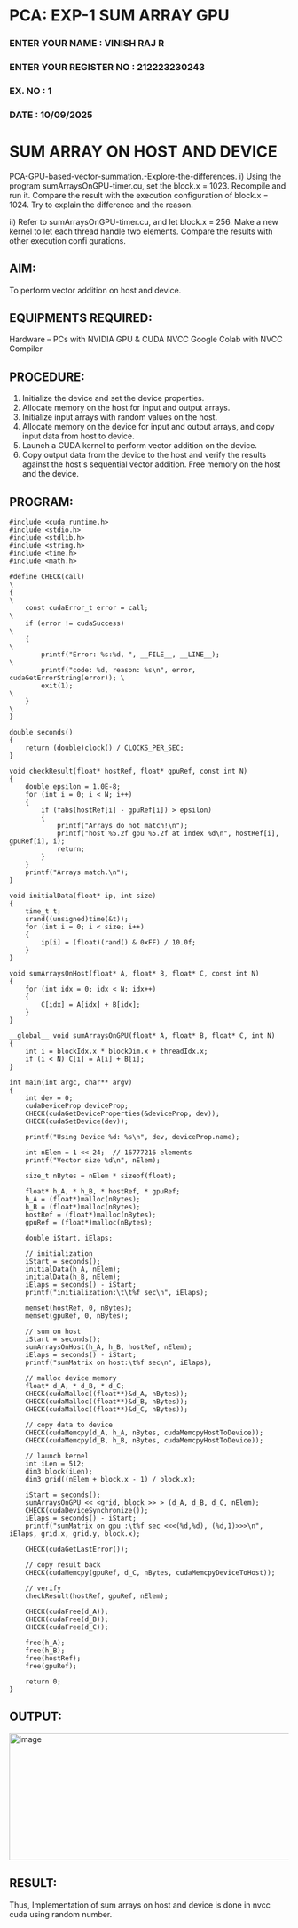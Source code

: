 # PCA: EXP-1  SUM ARRAY GPU
<h3>ENTER YOUR NAME : VINISH RAJ R</h3>
<h3>ENTER YOUR REGISTER NO : 212223230243</h3>
<h3>EX. NO : 1</h3>
<h3>DATE : 10/09/2025</h3>
<h1> <align=center> SUM ARRAY ON HOST AND DEVICE </h3>
PCA-GPU-based-vector-summation.-Explore-the-differences.
i) Using the program sumArraysOnGPU-timer.cu, set the block.x = 1023. Recompile and run it. Compare the result with the execution configuration of block.x = 1024. Try to explain the difference and the reason.

ii) Refer to sumArraysOnGPU-timer.cu, and let block.x = 256. Make a new kernel to let each thread handle two elements. Compare the results with other execution confi gurations.
## AIM:

To perform vector addition on host and device.

## EQUIPMENTS REQUIRED:
Hardware – PCs with NVIDIA GPU & CUDA NVCC
Google Colab with NVCC Compiler




## PROCEDURE:

1. Initialize the device and set the device properties.
2. Allocate memory on the host for input and output arrays.
3. Initialize input arrays with random values on the host.
4. Allocate memory on the device for input and output arrays, and copy input data from host to device.
5. Launch a CUDA kernel to perform vector addition on the device.
6. Copy output data from the device to the host and verify the results against the host's sequential vector addition. Free memory on the host and the device.

## PROGRAM:
```
#include <cuda_runtime.h>
#include <stdio.h>
#include <stdlib.h>
#include <string.h>
#include <time.h>
#include <math.h>

#define CHECK(call)                                                   \
{                                                                     \
    const cudaError_t error = call;                                   \
    if (error != cudaSuccess)                                         \
    {                                                                 \
        printf("Error: %s:%d, ", __FILE__, __LINE__);                 \
        printf("code: %d, reason: %s\n", error, cudaGetErrorString(error)); \
        exit(1);                                                      \
    }                                                                 \
}

double seconds()
{
    return (double)clock() / CLOCKS_PER_SEC;
}

void checkResult(float* hostRef, float* gpuRef, const int N)
{
    double epsilon = 1.0E-8;
    for (int i = 0; i < N; i++)
    {
        if (fabs(hostRef[i] - gpuRef[i]) > epsilon)
        {
            printf("Arrays do not match!\n");
            printf("host %5.2f gpu %5.2f at index %d\n", hostRef[i], gpuRef[i], i);
            return;
        }
    }
    printf("Arrays match.\n");
}

void initialData(float* ip, int size)
{
    time_t t;
    srand((unsigned)time(&t));
    for (int i = 0; i < size; i++)
    {
        ip[i] = (float)(rand() & 0xFF) / 10.0f;
    }
}

void sumArraysOnHost(float* A, float* B, float* C, const int N)
{
    for (int idx = 0; idx < N; idx++)
    {
        C[idx] = A[idx] + B[idx];
    }
}

__global__ void sumArraysOnGPU(float* A, float* B, float* C, int N)
{
    int i = blockIdx.x * blockDim.x + threadIdx.x;
    if (i < N) C[i] = A[i] + B[i];
}

int main(int argc, char** argv)
{
    int dev = 0;
    cudaDeviceProp deviceProp;
    CHECK(cudaGetDeviceProperties(&deviceProp, dev));
    CHECK(cudaSetDevice(dev));

    printf("Using Device %d: %s\n", dev, deviceProp.name);

    int nElem = 1 << 24;  // 16777216 elements
    printf("Vector size %d\n", nElem);

    size_t nBytes = nElem * sizeof(float);

    float* h_A, * h_B, * hostRef, * gpuRef;
    h_A = (float*)malloc(nBytes);
    h_B = (float*)malloc(nBytes);
    hostRef = (float*)malloc(nBytes);
    gpuRef = (float*)malloc(nBytes);

    double iStart, iElaps;

    // initialization
    iStart = seconds();
    initialData(h_A, nElem);
    initialData(h_B, nElem);
    iElaps = seconds() - iStart;
    printf("initialization:\t\t%f sec\n", iElaps);

    memset(hostRef, 0, nBytes);
    memset(gpuRef, 0, nBytes);

    // sum on host
    iStart = seconds();
    sumArraysOnHost(h_A, h_B, hostRef, nElem);
    iElaps = seconds() - iStart;
    printf("sumMatrix on host:\t%f sec\n", iElaps);

    // malloc device memory
    float* d_A, * d_B, * d_C;
    CHECK(cudaMalloc((float**)&d_A, nBytes));
    CHECK(cudaMalloc((float**)&d_B, nBytes));
    CHECK(cudaMalloc((float**)&d_C, nBytes));

    // copy data to device
    CHECK(cudaMemcpy(d_A, h_A, nBytes, cudaMemcpyHostToDevice));
    CHECK(cudaMemcpy(d_B, h_B, nBytes, cudaMemcpyHostToDevice));

    // launch kernel
    int iLen = 512;
    dim3 block(iLen);
    dim3 grid((nElem + block.x - 1) / block.x);

    iStart = seconds();
    sumArraysOnGPU << <grid, block >> > (d_A, d_B, d_C, nElem);
    CHECK(cudaDeviceSynchronize());
    iElaps = seconds() - iStart;
    printf("sumMatrix on gpu :\t%f sec <<<(%d,%d), (%d,1)>>>\n", iElaps, grid.x, grid.y, block.x);

    CHECK(cudaGetLastError());

    // copy result back
    CHECK(cudaMemcpy(gpuRef, d_C, nBytes, cudaMemcpyDeviceToHost));

    // verify
    checkResult(hostRef, gpuRef, nElem);

    CHECK(cudaFree(d_A));
    CHECK(cudaFree(d_B));
    CHECK(cudaFree(d_C));

    free(h_A);
    free(h_B);
    free(hostRef);
    free(gpuRef);

    return 0;
}
```

## OUTPUT:
<img width="1372" height="228" alt="image" src="https://github.com/user-attachments/assets/8b37407a-67e5-46dc-8dad-9e2cfe8ee416" />


## RESULT:
Thus, Implementation of sum arrays on host and device is done in nvcc cuda using random number.
